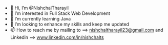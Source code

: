 - 👋 Hi, I’m @NishchalTharayil
- 👀 I’m interested in Full Stack Web Development
- 🌱 I’m currently learning Java
- 💞️ I’m looking to enhance my skills and keep me updated 
- 📫 How to reach me by mailing to ==> nishchaltharayil23@gmail.com and Linkedin ==> www.linkedin.com/in/nishchalts

<!---
NishchalTharayil/NishchalTharayil is a ✨ special ✨ repository because its `README.md` (this file) appears on your GitHub profile.
You can click the Preview link to take a look at your changes.
--->
